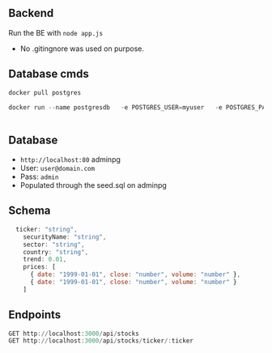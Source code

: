 ## Backend
Run the BE with `node app.js`
- No .gitingnore was used on purpose.


## Database cmds 

```powershell
docker pull postgres

docker run --name postgresdb   -e POSTGRES_USER=myuser   -e POSTGRES_PASSWORD=mysecretpassword   -e POSTGRES_DB=postgresdb   -v $(pwd)/db:/docker-entrypoint-initdb.d/   -p 5432:5432   -d postgres
 
 ```

## Database 
- `http://localhost:80` adminpg
- User: `user@domain.com`
- Pass: `admin`
- Populated through the seed.sql on adminpg

## Schema 

```javascript
  ticker: "string",
    securityName: "string",
    sector: "string",
    country: "string",
    trend: 0.01,
    prices: [
      { date: "1999-01-01", close: "number", volume: "number" },
      { date: "1999-01-01", close: "number", volume: "number" }
    ]
```

## Endpoints

```powershell
GET http://localhost:3000/api/stocks
GET http://localhost:3000/api/stocks/ticker/:ticker
```


